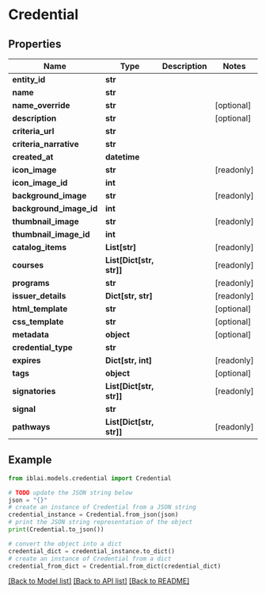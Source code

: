 # Credential


## Properties

Name | Type | Description | Notes
------------ | ------------- | ------------- | -------------
**entity_id** | **str** |  | 
**name** | **str** |  | 
**name_override** | **str** |  | [optional] 
**description** | **str** |  | [optional] 
**criteria_url** | **str** |  | 
**criteria_narrative** | **str** |  | 
**created_at** | **datetime** |  | 
**icon_image** | **str** |  | [readonly] 
**icon_image_id** | **int** |  | 
**background_image** | **str** |  | [readonly] 
**background_image_id** | **int** |  | 
**thumbnail_image** | **str** |  | [readonly] 
**thumbnail_image_id** | **int** |  | 
**catalog_items** | **List[str]** |  | [readonly] 
**courses** | **List[Dict[str, str]]** |  | [readonly] 
**programs** | **str** |  | [readonly] 
**issuer_details** | **Dict[str, str]** |  | [readonly] 
**html_template** | **str** |  | [optional] 
**css_template** | **str** |  | [optional] 
**metadata** | **object** |  | [optional] 
**credential_type** | **str** |  | 
**expires** | **Dict[str, int]** |  | [readonly] 
**tags** | **object** |  | [optional] 
**signatories** | **List[Dict[str, str]]** |  | [readonly] 
**signal** | **str** |  | 
**pathways** | **List[Dict[str, str]]** |  | [readonly] 

## Example

```python
from iblai.models.credential import Credential

# TODO update the JSON string below
json = "{}"
# create an instance of Credential from a JSON string
credential_instance = Credential.from_json(json)
# print the JSON string representation of the object
print(Credential.to_json())

# convert the object into a dict
credential_dict = credential_instance.to_dict()
# create an instance of Credential from a dict
credential_from_dict = Credential.from_dict(credential_dict)
```
[[Back to Model list]](../README.md#documentation-for-models) [[Back to API list]](../README.md#documentation-for-api-endpoints) [[Back to README]](../README.md)


